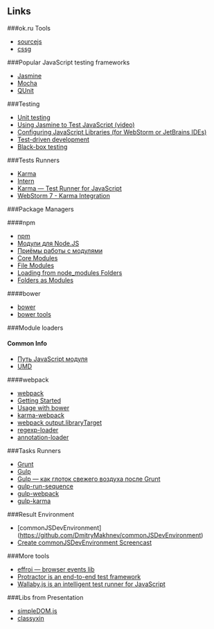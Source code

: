Links
------

###ok.ru Tools
* [sourcejs](http://sourcejs.com/)
* [cssg](http://operatino.github.io/MCSS/modules/cssg/basic.html)

###Popular JavaScript testing frameworks
* [Jasmine](http://jasmine.github.io/)
* [Mocha](http://mochajs.org/)
* [QUnit](https://qunitjs.com/)

###Testing
* [Unit testing](http://en.wikipedia.org/wiki/Unit_testing)
* [Using Jasmine to Test JavaScript (video)](http://www.youtube.com/watch?v=NGLhGHukDHs)
* [Configuring JavaScript Libraries (for WebStorm or JetBrains IDEs)](https://www.jetbrains.com/idea/help/configuring-javascript-libraries.html#d76972e18697)
* [Test-driven development](https://en.wikipedia.org/wiki/Test-driven_development)
* [Black-box testing](http://en.wikipedia.org/wiki/Black-box_testing)

###Tests Runners
* [Karma](http://karma-runner.github.io/)
* [Intern](http://theintern.github.io/)
* [Karma — Test Runner for JavaScript](http://www.youtube.com/watch?v=YG5DEzaQBIc)
* [WebStorm 7 - Karma Integration](http://www.youtube.com/watch?v=oyWW_V4wALs)

###Package Managers

####npm
* [npm](http://npmjs.org/)   
* [Модули для Node.JS](https://www.youtube.com/watch?v=g740J-RyoR4&index=5&list=PLDyvV36pndZFWfEQpNixIHVvp191Hb3Gg)
* [Приёмы работы с модулями](https://www.youtube.com/watch?v=xs6sSylr-88&index=6&list=PLDyvV36pndZFWfEQpNixIHVvp191Hb3Gg)     
* [Core Modules](https://nodejs.org/api/modules.html#modules_core_modules)
* [File Modules](https://nodejs.org/api/modules.html#modules_file_modules)
* [Loading from node_modules Folders](https://nodejs.org/api/modules.html#modules_loading_from_node_modules_folders)
* [Folders as Modules](https://nodejs.org/api/modules.html#modules_folders_as_modules)

####bower
* [bower](http://bower.io/)
* [bower tools](http://bower.io/docs/tools/)

###Module loaders

#### Common Info
* [Путь JavaScript модуля](http://habrahabr.ru/post/181536/)
* [UMD](https://github.com/umdjs/umd#umd-universal-module-definition)

####webpack
* [webpack](http://webpack.github.io/docs/motivation.html)
* [Getting Started](http://webpack.github.io/docs/tutorials/getting-started/)
* [Usage with bower](http://webpack.github.io/docs/usage-with-bower.html)
* [karma-webpack](https://github.com/webpack/karma-webpack)
* [webpack output.libraryTarget](http://webpack.github.io/docs/configuration.html#output-librarytarget)
* [regexp-loader](https://github.com/DmitryMakhnev/regexp-loader)
* [annotation-loader](https://github.com/DmitryMakhnev/annotation-loader)

###Tasks Runners
* [Grunt](http://gruntjs.com/)
* [Gulp](http://gulpjs.com/)
* [Gulp — как глоток свежего воздуха после Grunt](http://frontender.info/no-need-to-grunt-take-a-gulp-of-fresh-air/)
* [gulp-run-sequence](https://github.com/OverZealous/run-sequence#run-sequence)
* [gulp-webpack](https://github.com/shama/gulp-webpack#gulp-webpack-)
* [gulp-karma](https://github.com/karma-runner/gulp-karma#gulp-karma)


###Result Environment
* [commonJSDevEnvironment] (https://github.com/DmitryMakhnev/commonJSDevEnvironment)
* [Create commonJSDevEnvironment Screencast]()

###More tools
* [effroi — browser events lib](https://github.com/francejs/effroi#device-oriented-)
* [Protractor is an end-to-end test framework](http://angular.github.io/protractor/)
* [Wallaby.js is an intelligent test runner for JavaScript](http://wallabyjs.com/)

###Libs from Presentation
* [simpleDOM.js](https://github.com/DmitryMakhnev/simpleDOM.js) 
* [classyxin](https://github.com/DmitryMakhnev/classyxin)